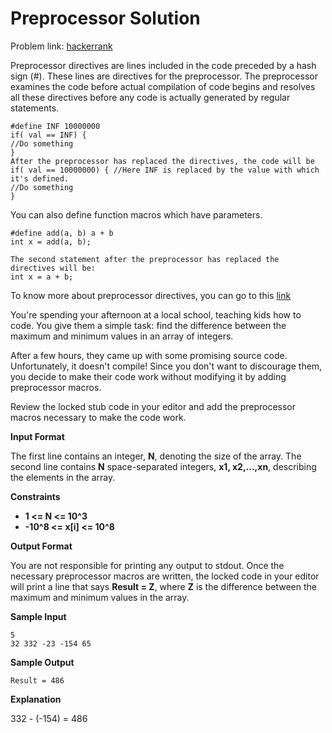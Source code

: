 # Preprocessor Solution
Problem link: [hackerrank](https://www.hackerrank.com/challenges/preprocessor-solution/problem)

Preprocessor directives are lines included in the code preceded by a hash sign (#). These lines are directives for the preprocessor. The preprocessor examines the code before actual compilation of code begins and resolves all these directives before any code is actually generated by regular statements.
```
#define INF 10000000
if( val == INF) {
//Do something
}
After the preprocessor has replaced the directives, the code will be
if( val == 10000000) { //Here INF is replaced by the value with which it's defined.
//Do something
}
```

You can also define function macros which have parameters.

```
#define add(a, b) a + b
int x = add(a, b);

The second statement after the preprocessor has replaced the directives will be:
int x = a + b;
```

To know more about preprocessor directives, you can go to this [link](http://www.cplusplus.com/doc/tutorial/preprocessor/)

You're spending your afternoon at a local school, teaching kids how to code. You give them a simple task: find the difference between the maximum and minimum values in an array of integers.

After a few hours, they came up with some promising source code. Unfortunately, it doesn't compile! Since you don't want to discourage them, you decide to make their code work without modifying it by adding preprocessor macros.

Review the locked stub code in your editor and add the preprocessor macros necessary to make the code work.

**Input Format**

The first line contains an integer, **N**, denoting the size of the array.
The second line contains **N** space-separated integers, **x1, x2,...,xn**, describing the elements in the array.

**Constraints**
- **1 <= N <= 10^3**
- **-10^8 <= x[i] <= 10^8**

**Output Format**

You are not responsible for printing any output to stdout. Once the necessary preprocessor macros are written, the locked code in your editor will print a line that says **Result = Z**, where **Z** is the difference between the maximum and minimum values in the array.

**Sample Input**
```
5
32 332 -23 -154 65
```

**Sample Output**
```
Result = 486
```

**Explanation**

332 - (-154) = 486